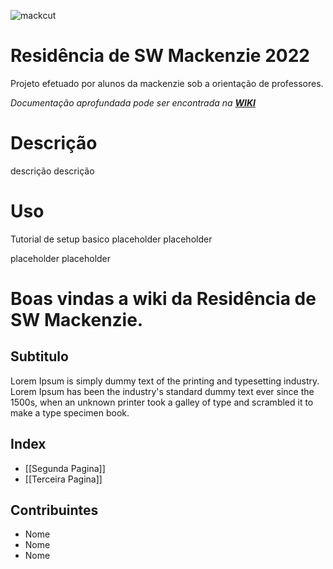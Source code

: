 ![mackcut](https://github.com/Infravermlho/CodeNeutralWikiTemplate/blob/main/doc/imgs/mackcut.png)

# Residência de SW Mackenzie 2022
Projeto efetuado por alunos da mackenzie sob a orientação de professores.

*Documentação aprofundada pode ser encontrada na **[WIKI](https://github.com/Infravermlho/CodeNeutralWikiTemplate/wiki)***

# Descrição
descrição descrição

# Uso
Tutorial de setup basico placeholder placeholder

placeholder placeholder
# Boas vindas a wiki da Residência de SW Mackenzie.
## Subtitulo
Lorem Ipsum is simply dummy text of the printing and typesetting industry. Lorem Ipsum has been the industry's standard dummy text ever since the 1500s, when an unknown printer took a galley of type and scrambled it to make a type specimen book.
## Index
- [[Segunda Pagina]]
- [[Terceira Pagina]]
## Contribuintes
- Nome
- Nome
- Nome

